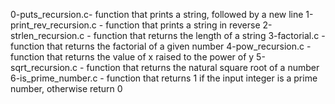 0-puts_recursion.c- function that prints a string, followed by a new line
1-print_rev_recursion.c - function that prints a string in reverse
2-strlen_recursion.c - function that returns the length of a string
3-factorial.c - function that returns the factorial of a given number
4-pow_recursion.c - function that returns the value of x raised to the power of y
5-sqrt_recursion.c - function that returns the natural square root of a number
6-is_prime_number.c - function that returns 1 if the input integer is a prime number, otherwise return 0
